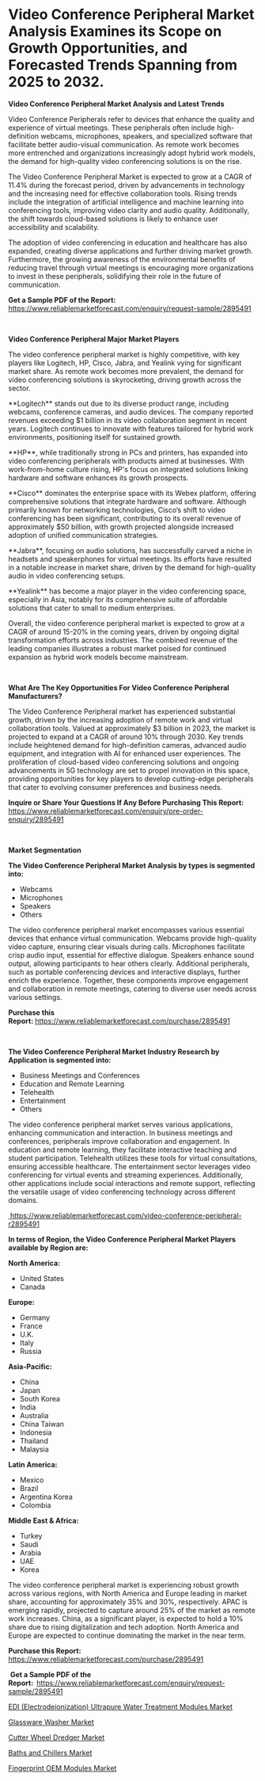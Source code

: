 <p><h1>Video Conference Peripheral Market Analysis Examines its Scope on Growth Opportunities, and Forecasted Trends Spanning from 2025 to 2032.</h1></p><p><strong>Video Conference Peripheral Market Analysis and Latest Trends</strong></p>
<p><p>Video Conference Peripherals refer to devices that enhance the quality and experience of virtual meetings. These peripherals often include high-definition webcams, microphones, speakers, and specialized software that facilitate better audio-visual communication. As remote work becomes more entrenched and organizations increasingly adopt hybrid work models, the demand for high-quality video conferencing solutions is on the rise.</p><p>The Video Conference Peripheral Market is expected to grow at a CAGR of 11.4% during the forecast period, driven by advancements in technology and the increasing need for effective collaboration tools. Rising trends include the integration of artificial intelligence and machine learning into conferencing tools, improving video clarity and audio quality. Additionally, the shift towards cloud-based solutions is likely to enhance user accessibility and scalability. </p><p>The adoption of video conferencing in education and healthcare has also expanded, creating diverse applications and further driving market growth. Furthermore, the growing awareness of the environmental benefits of reducing travel through virtual meetings is encouraging more organizations to invest in these peripherals, solidifying their role in the future of communication.</p></p>
<p><strong>Get a Sample PDF of the Report:&nbsp;</strong> <a href="https://www.reliablemarketforecast.com/enquiry/request-sample/2895491?utm_campaign=1875&utm_medium=2&utm_source=Github&utm_content=ia&utm_term=15032025&utm_id=video-conference-peripheral">https://www.reliablemarketforecast.com/enquiry/request-sample/2895491</a></p>
<p>&nbsp;</p>
<p><strong>Video Conference Peripheral Major Market Players</strong></p>
<p><p>The video conference peripheral market is highly competitive, with key players like Logitech, HP, Cisco, Jabra, and Yealink vying for significant market share. As remote work becomes more prevalent, the demand for video conferencing solutions is skyrocketing, driving growth across the sector.</p><p>**Logitech** stands out due to its diverse product range, including webcams, conference cameras, and audio devices. The company reported revenues exceeding $1 billion in its video collaboration segment in recent years. Logitech continues to innovate with features tailored for hybrid work environments, positioning itself for sustained growth.</p><p>**HP**, while traditionally strong in PCs and printers, has expanded into video conferencing peripherals with products aimed at businesses. With work-from-home culture rising, HP's focus on integrated solutions linking hardware and software enhances its growth prospects.</p><p>**Cisco** dominates the enterprise space with its Webex platform, offering comprehensive solutions that integrate hardware and software. Although primarily known for networking technologies, Cisco’s shift to video conferencing has been significant, contributing to its overall revenue of approximately $50 billion, with growth projected alongside increased adoption of unified communication strategies.</p><p>**Jabra**, focusing on audio solutions, has successfully carved a niche in headsets and speakerphones for virtual meetings. Its efforts have resulted in a notable increase in market share, driven by the demand for high-quality audio in video conferencing setups.</p><p>**Yealink** has become a major player in the video conferencing space, especially in Asia, notably for its comprehensive suite of affordable solutions that cater to small to medium enterprises. </p><p>Overall, the video conference peripheral market is expected to grow at a CAGR of around 15-20% in the coming years, driven by ongoing digital transformation efforts across industries. The combined revenue of the leading companies illustrates a robust market poised for continued expansion as hybrid work models become mainstream.</p></p>
<p>&nbsp;</p>
<p><strong>What Are The Key Opportunities For Video Conference Peripheral Manufacturers?</strong></p>
<p><p>The Video Conference Peripheral market has experienced substantial growth, driven by the increasing adoption of remote work and virtual collaboration tools. Valued at approximately $3 billion in 2023, the market is projected to expand at a CAGR of around 10% through 2030. Key trends include heightened demand for high-definition cameras, advanced audio equipment, and integration with AI for enhanced user experiences. The proliferation of cloud-based video conferencing solutions and ongoing advancements in 5G technology are set to propel innovation in this space, providing opportunities for key players to develop cutting-edge peripherals that cater to evolving consumer preferences and business needs.</p></p>
<p><strong>Inquire or Share Your Questions If Any Before Purchasing This Report:</strong> <a href="https://www.reliablemarketforecast.com/enquiry/pre-order-enquiry/2895491?utm_campaign=1875&utm_medium=2&utm_source=Github&utm_content=ia&utm_term=15032025&utm_id=video-conference-peripheral">https://www.reliablemarketforecast.com/enquiry/pre-order-enquiry/2895491</a></p>
<p>&nbsp;</p>
<p><strong>Market Segmentation</strong></p>
<p><strong>The Video Conference Peripheral Market Analysis by types is segmented into:</strong></p>
<p><ul><li>Webcams</li><li>Microphones</li><li>Speakers</li><li>Others</li></ul></p>
<p><p>The video conference peripheral market encompasses various essential devices that enhance virtual communication. Webcams provide high-quality video capture, ensuring clear visuals during calls. Microphones facilitate crisp audio input, essential for effective dialogue. Speakers enhance sound output, allowing participants to hear others clearly. Additional peripherals, such as portable conferencing devices and interactive displays, further enrich the experience. Together, these components improve engagement and collaboration in remote meetings, catering to diverse user needs across various settings.</p></p>
<p><strong>Purchase this Report:&nbsp;</strong><a href="https://www.reliablemarketforecast.com/purchase/2895491?utm_campaign=1875&utm_medium=2&utm_source=Github&utm_content=ia&utm_term=15032025&utm_id=video-conference-peripheral">https://www.reliablemarketforecast.com/purchase/2895491</a></p>
<p>&nbsp;</p>
<p><strong>The Video Conference Peripheral Market Industry Research by Application is segmented into:</strong></p>
<p><ul><li>Business Meetings and Conferences</li><li>Education and Remote Learning</li><li>Telehealth</li><li>Entertainment</li><li>Others</li></ul></p>
<p><p>The video conference peripheral market serves various applications, enhancing communication and interaction. In business meetings and conferences, peripherals improve collaboration and engagement. In education and remote learning, they facilitate interactive teaching and student participation. Telehealth utilizes these tools for virtual consultations, ensuring accessible healthcare. The entertainment sector leverages video conferencing for virtual events and streaming experiences. Additionally, other applications include social interactions and remote support, reflecting the versatile usage of video conferencing technology across different domains.</p></p>
<p><a href="https://www.reliablemarketforecast.com/video-conference-peripheral-r2895491?utm_campaign=1875&utm_medium=2&utm_source=Github&utm_content=ia&utm_term=15032025&utm_id=video-conference-peripheral">&nbsp;https://www.reliablemarketforecast.com/video-conference-peripheral-r2895491</a></p>
<p><strong>In terms of Region, the Video Conference Peripheral Market Players available by Region are:</strong></p>
<p>
    <p> <strong> North America: </strong>
        <ul>
            <li>United States</li>
            <li>Canada</li>
        </ul>
        </p> 
    <p> <strong> Europe: </strong>
        <ul>
            <li>Germany</li>
            <li>France</li>
            <li>U.K.</li>
            <li>Italy</li>
            <li>Russia</li>
        </ul>
        </p> 
    <p> <strong> Asia-Pacific: </strong>
        <ul>
            <li>China</li>
            <li>Japan</li>
            <li>South Korea</li>
            <li>India</li>
            <li>Australia</li>
            <li>China Taiwan</li>
            <li>Indonesia</li>
            <li>Thailand</li>
            <li>Malaysia</li>
        </ul>
        </p> 
    <p> <strong> Latin America: </strong>
        <ul>
            <li>Mexico</li>
            <li>Brazil</li>
            <li>Argentina Korea</li>
            <li>Colombia</li>
        </ul>
        </p> 
    <p> <strong> Middle East & Africa: </strong>
        <ul>
            <li>Turkey</li>
            <li>Saudi</li>
            <li>Arabia</li>
            <li>UAE</li>
            <li>Korea</li>
        </ul>
    </p>
    </p>
<p><p>The video conference peripheral market is experiencing robust growth across various regions, with North America and Europe leading in market share, accounting for approximately 35% and 30%, respectively. APAC is emerging rapidly, projected to capture around 25% of the market as remote work increases. China, as a significant player, is expected to hold a 10% share due to rising digitalization and tech adoption. North America and Europe are expected to continue dominating the market in the near term.</p></p>
<p><strong>Purchase this Report: </strong><a href="https://www.reliablemarketforecast.com/purchase/2895491?utm_campaign=1875&utm_medium=2&utm_source=Github&utm_content=ia&utm_term=15032025&utm_id=video-conference-peripheral">https://www.reliablemarketforecast.com/purchase/2895491</a></p>
<p>&nbsp;<strong>Get a Sample PDF of the Report:&nbsp;&nbsp;</strong><a href="https://www.reliablemarketforecast.com/enquiry/request-sample/2895491?utm_campaign=1875&utm_medium=2&utm_source=Github&utm_content=ia&utm_term=15032025&utm_id=video-conference-peripheral">https://www.reliablemarketforecast.com/enquiry/request-sample/2895491</a></p>
<p><strong></strong></p>
<p><p><a href="https://github.com/ziringebrur1/Market-Research-Report-List-1/blob/main/edi-electrodeionization-ultrapure-water-treatment-modules-market.md?utm_campaign=1875&utm_medium=2&utm_source=Github&utm_content=ia&utm_term=15032025&utm_id=video-conference-peripheral">EDI (Electrodeionization) Ultrapure Water Treatment Modules Market</a></p><p><a href="https://github.com/sitarzerpa3d/Market-Research-Report-List-1/blob/main/glassware-washer-market.md?utm_campaign=1875&utm_medium=2&utm_source=Github&utm_content=ia&utm_term=15032025&utm_id=video-conference-peripheral">Glassware Washer Market</a></p><p><a href="https://github.com/rentzszaszjn/Market-Research-Report-List-1/blob/main/cutter-wheel-dredger-market.md?utm_campaign=1875&utm_medium=2&utm_source=Github&utm_content=ia&utm_term=15032025&utm_id=video-conference-peripheral">Cutter Wheel Dredger Market</a></p><p><a href="https://github.com/yenagmah/Market-Research-Report-List-1/blob/main/baths-and-chillers-market.md?utm_campaign=1875&utm_medium=2&utm_source=Github&utm_content=ia&utm_term=15032025&utm_id=video-conference-peripheral">Baths and Chillers Market</a></p><p><a href="https://github.com/kevoncesya4j/Market-Research-Report-List-1/blob/main/fingerprint-oem-modules-market.md?utm_campaign=1875&utm_medium=2&utm_source=Github&utm_content=ia&utm_term=15032025&utm_id=video-conference-peripheral">Fingerprint OEM Modules Market</a></p></p>